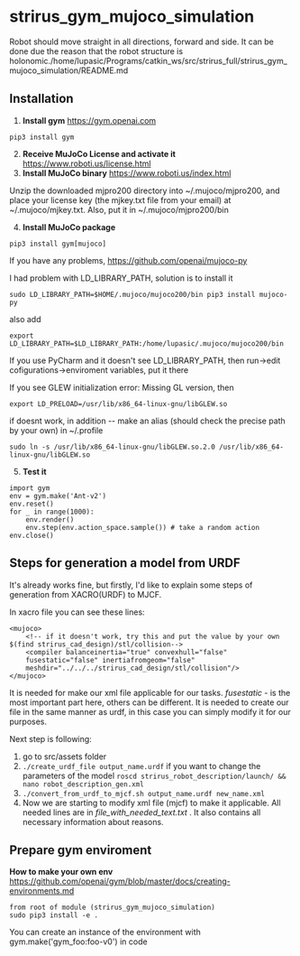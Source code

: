 # strirus_gym_mujoco_simulation
Robot should move straight in all directions, forward and side. It can be done due the reason that the robot structure is holonomic./home/lupasic/Programs/catkin_ws/src/strirus_full/strirus_gym_mujoco_simulation/README.md

## Installation
1. **Install gym** https://gym.openai.com
```
pip3 install gym
```
2. **Receive MuJoCo License and activate it** https://www.roboti.us/license.html
3. **Install MuJoCo binary** https://www.roboti.us/index.html

Unzip the downloaded mjpro200 directory into ~/.mujoco/mjpro200, and place your license key (the mjkey.txt file from your email) at ~/.mujoco/mjkey.txt. Also, put it in ~/.mujoco/mjpro200/bin

4. **Install MuJoCo package**
```
pip3 install gym[mujoco]
```
If you have any problems, https://github.com/openai/mujoco-py

I had problem with LD_LIBRARY_PATH, solution is to install it 
```
sudo LD_LIBRARY_PATH=$HOME/.mujoco/mujoco200/bin pip3 install mujoco-py
```
also add 
```
export LD_LIBRARY_PATH=$LD_LIBRARY_PATH:/home/lupasic/.mujoco/mujoco200/bin
```

If you use PyCharm and it doesn't see LD_LIBRARY_PATH, then run->edit cofigurations->enviroment variables, put it there

If you see GLEW initialization error: Missing GL version, then
```
export LD_PRELOAD=/usr/lib/x86_64-linux-gnu/libGLEW.so
```

if doesnt work, in addition -- make an alias (should check the precise path by your own) in ~/.profile
```
sudo ln -s /usr/lib/x86_64-linux-gnu/libGLEW.so.2.0 /usr/lib/x86_64-linux-gnu/libGLEW.so
```

5. **Test it**
```
import gym
env = gym.make('Ant-v2')
env.reset()
for _ in range(1000):
    env.render()
    env.step(env.action_space.sample()) # take a random action
env.close()
```

## Steps for generation a model from URDF
It's already works fine, but firstly, I'd like to explain some steps of generation from XACRO(URDF) to MJCF.

In xacro file you can see these lines:
```
<mujoco>
    <!-- if it doesn't work, try this and put the value by your own $(find strirus_cad_design)/stl/collision-->
    <compiler balanceinertia="true" convexhull="false" 
    fusestatic="false" inertiafromgeom="false" 
    meshdir="../../../strirus_cad_design/stl/collision"/>
</mujoco>
```

It is needed for make our xml file applicable for our tasks. _fusestatic_ - is the most important part here, others can be different. It is needed to create our file in the same manner as urdf, in this case you can simply modify it for our purposes.

Next step is following:
1. go to src/assets folder
2. ``` ./create_urdf_file output_name.urdf ```
if you want to change the parameters of the model
``` roscd strirus_robot_description/launch/ && nano robot_description_gen.xml ```
3. ```./convert_from_urdf_to_mjcf.sh output_name.urdf new_name.xml```
4. Now we are starting to modify xml file (mjcf) to make it applicable. All needed lines are in _file_with_needed_text.txt_ . It also contains all necessary information about reasons.

## Prepare gym enviroment
**How to make your own env** https://github.com/openai/gym/blob/master/docs/creating-environments.md
```
from root of module (strirus_gym_mujoco_simulation)
sudo pip3 install -e .
```

You can create an instance of the environment with gym.make('gym_foo:foo-v0') in code

